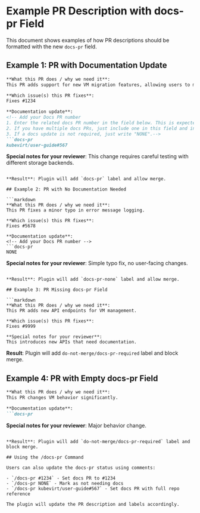 # Example PR Description with docs-pr Field

This document shows examples of how PR descriptions should be formatted with the new `docs-pr` field.

## Example 1: PR with Documentation Update

```markdown
**What this PR does / why we need it**:
This PR adds support for new VM migration features, allowing users to migrate VMs with persistent volumes attached.

**Which issue(s) this PR fixes**:
Fixes #1234

**Documentation update**:
<!-- Add your Docs PR number
1. Enter the related docs PR number in the field below. This is expected to be but not required to be in the kubevirt/user-guide repo. 
2. If you have multiple docs PRs, just include one in this field and include the others as comments in the PR. You do not need to add the docs PR to create the PR but it will be required to merge. You can add it at a later time by editing the PR description. The docs PR does not need to be merged for this PR to merge.
3. If a docs update is not required, just write "NONE".-->
```docs-pr
kubevirt/user-guide#567
```

**Special notes for your reviewer**:
This change requires careful testing with different storage backends.
```

**Result**: Plugin will add `docs-pr` label and allow merge.

## Example 2: PR with No Documentation Needed

```markdown
**What this PR does / why we need it**:
This PR fixes a minor typo in error message logging.

**Which issue(s) this PR fixes**:
Fixes #5678

**Documentation update**:
<!-- Add your Docs PR number -->
```docs-pr
NONE
```

**Special notes for your reviewer**:
Simple typo fix, no user-facing changes.
```

**Result**: Plugin will add `docs-pr-none` label and allow merge.

## Example 3: PR Missing docs-pr Field

```markdown
**What this PR does / why we need it**:
This PR adds new API endpoints for VM management.

**Which issue(s) this PR fixes**:
Fixes #9999

**Special notes for your reviewer**:
This introduces new APIs that need documentation.
```

**Result**: Plugin will add `do-not-merge/docs-pr-required` label and block merge.

## Example 4: PR with Empty docs-pr Field

```markdown
**What this PR does / why we need it**:
This PR changes VM behavior significantly.

**Documentation update**:
```docs-pr

```

**Special notes for your reviewer**:
Major behavior change.
```

**Result**: Plugin will add `do-not-merge/docs-pr-required` label and block merge.

## Using the /docs-pr Command

Users can also update the docs-pr status using comments:

- `/docs-pr #1234` - Set docs PR to #1234
- `/docs-pr NONE` - Mark as not needing docs
- `/docs-pr kubevirt/user-guide#567` - Set docs PR with full repo reference

The plugin will update the PR description and labels accordingly.